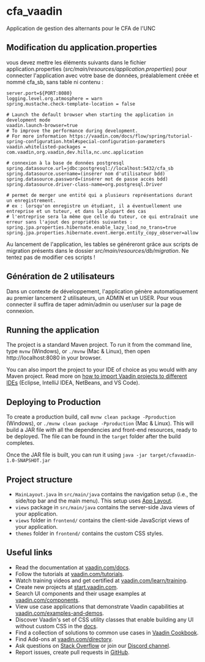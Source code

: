 # cfa_vaadin

Application de gestion des alternants pour le CFA de l'UNC

## Modification du application.properties

vous devez mettre les éléments suivants dans le fichier application.properties (_src/main/resources/application.properties_) 
pour connecter l'application avec votre base de données, préalablement créée et nommé cfa_sb, sans table ni contenu :

```
server.port=${PORT:8080}
logging.level.org.atmosphere = warn
spring.mustache.check-template-location = false

# Launch the default browser when starting the application in development mode
vaadin.launch-browser=true
# To improve the performance during development.
# For more information https://vaadin.com/docs/flow/spring/tutorial-spring-configuration.html#special-configuration-parameters
vaadin.whitelisted-packages = com.vaadin,org.vaadin,dev.hilla,nc.unc.application

# connexion à la base de données postgresql
spring.datasource.url=jdbc:postgresql://localhost:5432/cfa_sb
spring.datasource.username=(insérer nom d'utilisateur bdd)
spring.datasource.password=(insérer mot de passe accès bdd)
spring.datasource.driver-class-name=org.postgresql.Driver

# permet de merger une entité qui a plusieurs représentations durant un enregistrement.
# ex : lorsqu'on enregistre un étudiant, il a éventuellement une entreprise et un tuteur, et dans la plupart des cas
# l'entreprise sera la même que celle du tuteur, ce qui entraînait une erreur sans l'ajout des propriétés suivantes :
spring.jpa.properties.hibernate.enable_lazy_load_no_trans=true
spring.jpa.properties.hibernate.event.merge.entity_copy_observer=allow
```

Au lancement de l'application, les tables se généreront grâce aux scripts de migration présents
dans le dossier _src/main/resources/db/migration_. Ne tentez pas de modifier ces scripts !

## Génération de 2 utilisateurs

Dans un contexte de développement, l'application génère automatiquement au premier lancement 2 utilisateurs, 
un ADMIN et un USER. Pour vous connecter il suffira de taper admin/admin ou user/user sur la page de connexion.

## Running the application

The project is a standard Maven project. To run it from the command line,
type `mvnw` (Windows), or `./mvnw` (Mac & Linux), then open
http://localhost:8080 in your browser.

You can also import the project to your IDE of choice as you would with any
Maven project. Read more on [how to import Vaadin projects to different 
IDEs](https://vaadin.com/docs/latest/flow/guide/step-by-step/importing) (Eclipse, IntelliJ IDEA, NetBeans, and VS Code).

## Deploying to Production

To create a production build, call `mvnw clean package -Pproduction` (Windows),
or `./mvnw clean package -Pproduction` (Mac & Linux).
This will build a JAR file with all the dependencies and front-end resources,
ready to be deployed. The file can be found in the `target` folder after the build completes.

Once the JAR file is built, you can run it using
`java -jar target/cfavaadin-1.0-SNAPSHOT.jar`

## Project structure

- `MainLayout.java` in `src/main/java` contains the navigation setup (i.e., the
  side/top bar and the main menu). This setup uses
  [App Layout](https://vaadin.com/components/vaadin-app-layout).
- `views` package in `src/main/java` contains the server-side Java views of your application.
- `views` folder in `frontend/` contains the client-side JavaScript views of your application.
- `themes` folder in `frontend/` contains the custom CSS styles.

## Useful links

- Read the documentation at [vaadin.com/docs](https://vaadin.com/docs).
- Follow the tutorials at [vaadin.com/tutorials](https://vaadin.com/tutorials).
- Watch training videos and get certified at [vaadin.com/learn/training](https://vaadin.com/learn/training).
- Create new projects at [start.vaadin.com](https://start.vaadin.com/).
- Search UI components and their usage examples at [vaadin.com/components](https://vaadin.com/components).
- View use case applications that demonstrate Vaadin capabilities at [vaadin.com/examples-and-demos](https://vaadin.com/examples-and-demos).
- Discover Vaadin's set of CSS utility classes that enable building any UI without custom CSS in the [docs](https://vaadin.com/docs/latest/ds/foundation/utility-classes). 
- Find a collection of solutions to common use cases in [Vaadin Cookbook](https://cookbook.vaadin.com/).
- Find Add-ons at [vaadin.com/directory](https://vaadin.com/directory).
- Ask questions on [Stack Overflow](https://stackoverflow.com/questions/tagged/vaadin) or join our [Discord channel](https://discord.gg/MYFq5RTbBn).
- Report issues, create pull requests in [GitHub](https://github.com/vaadin/platform).
